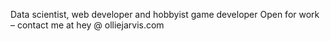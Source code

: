 Data scientist, web developer and hobbyist game developer
Open for work – contact me at hey @ olliejarvis.com
